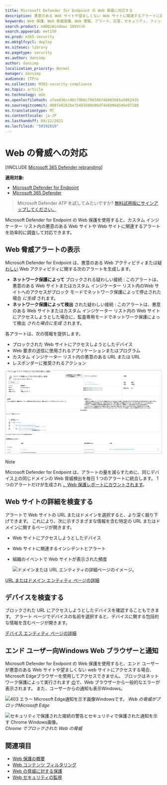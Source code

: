 ```yaml
---
title: Microsoft Defender for Endpoint の Web 脅威に対応する
description: 悪意のある Web サイトや望ましくない Web サイトに関連するアラートに応答します。 Web 脅威保護がエンド ユーザーに Web ブラウザーを介して通知し、通知を受け取Windows理解する
keywords: Web 保護、Web 脅威保護、Web 閲覧、アラート、応答、セキュリティ、フィッシング、マルウェア、悪用、Web サイト、ネットワーク保護、エッジ、Internet Explorer、Chrome、Firefox、Web ブラウザー、通知、エンド ユーザー、Windows 通知、ブロック ページ、
search.product: eADQiWindows 10XVcnh
search.appverid: met150
ms.prod: m365-security
ms.mktglfcycl: deploy
ms.sitesec: library
ms.pagetype: security
ms.author: dansimp
author: dansimp
localization_priority: Normal
manager: dansimp
audience: ITPro
ms.collection: M365-security-compliance
ms.topic: article
ms.technology: mde
ms.openlocfilehash: a7ee836cc40c7960c7963867484056b5a506241b
ms.sourcegitcommit: d08fe0282be75483608e96df4e6986d346e97180
ms.translationtype: MT
ms.contentlocale: ja-JP
ms.lasthandoff: 09/12/2021
ms.locfileid: "59192610"
---
```

# <a name="respond-to-web-threats"></a>Web の脅威への対応

[!INCLUDE [Microsoft 365 Defender rebranding](../../includes/microsoft-defender.md)]

**適用対象:**
- [Microsoft Defender for Endpoint](https://go.microsoft.com/fwlink/p/?linkid=2154037)
- [Microsoft 365 Defender](https://go.microsoft.com/fwlink/?linkid=2118804)

> Microsoft Defender ATP を試してみたいですか? [無料試用版にサインアップしてください。](https://signup.microsoft.com/create-account/signup?products=7f379fee-c4f9-4278-b0a1-e4c8c2fcdf7e&ru=https://aka.ms/MDEp2OpenTrial?ocid=docs-wdatp-main-abovefoldlink&rtc=1)

Microsoft Defender for Endpoint の Web 保護を使用すると、カスタム インジケーター リスト内の悪意のある Web サイトや Web サイトに関連するアラートを効率的に調査して対応できます。

## <a name="view-web-threat-alerts"></a>Web 脅威アラートの表示

Microsoft Defender for Endpoint は、悪意のある Web アクティビティまたは疑 [わしい](manage-alerts.md) Web アクティビティに関する次のアラートを生成します。

- **ネットワーク保護によって** ブロックされる疑わしい接続 : このアラートは、悪意のある Web サイトまたはカスタム インジケーター リスト内のWeb サイトへのアクセスがブロック モードでネットワーク保護によって停止された場合 *に生成* されます。
- **ネットワーク保護によって検出** された疑わしい接続 : このアラートは、悪意のある Web サイトまたはカスタム インジケーター リスト内の Web サイトにアクセスしようとした場合に、監査専用モードでネットワーク保護によって検出 *された場合に生成* されます。

各アラートは、次の情報を提供します。

- ブロックされた Web サイトにアクセスしようとしたデバイス
- Web 要求の送信に使用されるアプリケーションまたはプログラム
- カスタム インジケーター リスト内の悪意のある URL または URL
- レスポンダーに推奨されるアクション

![Web 脅威保護に関連するアラートのイメージ。](images/wtp-alert.png)

> [!NOTE]
> Microsoft Defender for Endpoint は、アラートの量を減らすために、同じデバイス上の同じドメインの Web 脅威検出を毎日 1 つのアラートに統合します。 1 つのアラートだけが生成され [、Web 保護レポートにカウントされます](web-protection-monitoring.md)。

## <a name="inspect-website-details"></a>Web サイトの詳細を検査する

アラートで Web サイトの URL またはドメインを選択すると、より深く掘り下げできます。 これにより、次に示すさまざまな情報を含む特定の URL またはドメインに関するページが開きます。

- Web サイトにアクセスしようとしたデバイス
- Web サイトに関連するインシデントとアラート
- 組織のイベントで Web サイトが表示された頻度

    ![ドメインまたは URL エンティティの詳細ページのイメージ。](images/wtp-website-details.png)

[URL またはドメイン エンティティ ページの詳細](investigate-domain.md)

## <a name="inspect-the-device"></a>デバイスを検査する

ブロックされた URL にアクセスしようとしたデバイスを確認することもできます。 アラート ページでデバイスの名前を選択すると、デバイスに関する包括的な情報を含むページが開きます。

[デバイス エンティティ ページの詳細](investigate-machines.md)

## <a name="web-browser-and-windows-notifications-for-end-users"></a>エンド ユーザー向Windows Web ブラウザーと通知

Microsoft Defender for Endpoint の Web 保護を使用すると、エンド ユーザーが悪意のある Web サイトや望ましくない web サイトにアクセスする場合、Microsoft Edgeブラウザーを使用してアクセスできません。 ブロックはネットワーク保護によって実行されます [の](network-protection.md)で、Web ブラウザーから一般的なエラーが表示されます。 また、ユーザーからの通知も表示Windows。

![403 エラー Microsoft Edge通知を示す画像Windowsです。 ](images/wtp-browser-blocking-page.png)
*Web の脅威がブロックMicrosoft Edge*

![セキュリティで保護された接続の警告とセキュリティで保護された通知を示す Chrome Windows画像。 ](images/wtp-chrome-browser-blocking-page.png)
*Chrome でブロックされた Web の脅威*

## <a name="related-topics"></a>関連項目

- [Web 保護の概要](web-protection-overview.md)
- [Web コンテンツ フィルタリング](web-content-filtering.md)
- [Web の脅威に対する保護](web-threat-protection.md)
- [Web セキュリティの監視](web-protection-monitoring.md)
